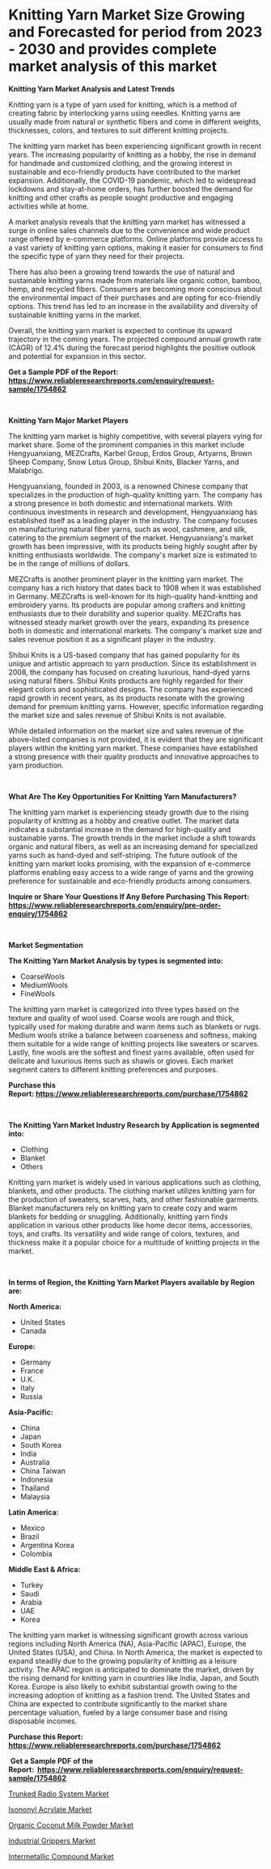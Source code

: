 <p><h1>Knitting Yarn Market Size Growing and Forecasted for period from 2023 - 2030 and provides complete market analysis of this market</h1></p><p><strong>Knitting Yarn Market Analysis and Latest Trends</strong></p>
<p><p>Knitting yarn is a type of yarn used for knitting, which is a method of creating fabric by interlocking yarns using needles. Knitting yarns are usually made from natural or synthetic fibers and come in different weights, thicknesses, colors, and textures to suit different knitting projects.</p><p>The knitting yarn market has been experiencing significant growth in recent years. The increasing popularity of knitting as a hobby, the rise in demand for handmade and customized clothing, and the growing interest in sustainable and eco-friendly products have contributed to the market expansion. Additionally, the COVID-19 pandemic, which led to widespread lockdowns and stay-at-home orders, has further boosted the demand for knitting and other crafts as people sought productive and engaging activities while at home.</p><p>A market analysis reveals that the knitting yarn market has witnessed a surge in online sales channels due to the convenience and wide product range offered by e-commerce platforms. Online platforms provide access to a vast variety of knitting yarn options, making it easier for consumers to find the specific type of yarn they need for their projects.</p><p>There has also been a growing trend towards the use of natural and sustainable knitting yarns made from materials like organic cotton, bamboo, hemp, and recycled fibers. Consumers are becoming more conscious about the environmental impact of their purchases and are opting for eco-friendly options. This trend has led to an increase in the availability and diversity of sustainable knitting yarns in the market.</p><p>Overall, the knitting yarn market is expected to continue its upward trajectory in the coming years. The projected compound annual growth rate (CAGR) of 12.4% during the forecast period highlights the positive outlook and potential for expansion in this sector.</p></p>
<p><strong>Get a Sample PDF of the Report:&nbsp; <a href="https://www.reliableresearchreports.com/enquiry/request-sample/1754862">https://www.reliableresearchreports.com/enquiry/request-sample/1754862</a></strong></p>
<p>&nbsp;</p>
<p><strong>Knitting Yarn Major Market Players</strong></p>
<p><p>The knitting yarn market is highly competitive, with several players vying for market share. Some of the prominent companies in this market include Hengyuanxiang, MEZCrafts, Karbel Group, Erdos Group, Artyarns, Brown Sheep Company, Snow Lotus Group, Shibui Knits, Blacker Yarns, and Malabrigo. </p><p>Hengyuanxiang, founded in 2003, is a renowned Chinese company that specializes in the production of high-quality knitting yarn. The company has a strong presence in both domestic and international markets. With continuous investments in research and development, Hengyuanxiang has established itself as a leading player in the industry. The company focuses on manufacturing natural fiber yarns, such as wool, cashmere, and silk, catering to the premium segment of the market. Hengyuanxiang's market growth has been impressive, with its products being highly sought after by knitting enthusiasts worldwide. The company's market size is estimated to be in the range of millions of dollars.</p><p>MEZCrafts is another prominent player in the knitting yarn market. The company has a rich history that dates back to 1908 when it was established in Germany. MEZCrafts is well-known for its high-quality hand-knitting and embroidery yarns. Its products are popular among crafters and knitting enthusiasts due to their durability and superior quality. MEZCrafts has witnessed steady market growth over the years, expanding its presence both in domestic and international markets. The company's market size and sales revenue position it as a significant player in the industry.</p><p>Shibui Knits is a US-based company that has gained popularity for its unique and artistic approach to yarn production. Since its establishment in 2008, the company has focused on creating luxurious, hand-dyed yarns using natural fibers. Shibui Knits products are highly regarded for their elegant colors and sophisticated designs. The company has experienced rapid growth in recent years, as its products resonate with the growing demand for premium knitting yarns. However, specific information regarding the market size and sales revenue of Shibui Knits is not available.</p><p>While detailed information on the market size and sales revenue of the above-listed companies is not provided, it is evident that they are significant players within the knitting yarn market. These companies have established a strong presence with their quality products and innovative approaches to yarn production.</p></p>
<p>&nbsp;</p>
<p><strong>What Are The Key Opportunities For Knitting Yarn Manufacturers?</strong></p>
<p><p>The knitting yarn market is experiencing steady growth due to the rising popularity of knitting as a hobby and creative outlet. The market data indicates a substantial increase in the demand for high-quality and sustainable yarns. The growth trends in the market include a shift towards organic and natural fibers, as well as an increasing demand for specialized yarns such as hand-dyed and self-striping. The future outlook of the knitting yarn market looks promising, with the expansion of e-commerce platforms enabling easy access to a wide range of yarns and the growing preference for sustainable and eco-friendly products among consumers.</p></p>
<p><strong>Inquire or Share Your Questions If Any Before Purchasing This Report: <a href="https://www.reliableresearchreports.com/enquiry/pre-order-enquiry/1754862">https://www.reliableresearchreports.com/enquiry/pre-order-enquiry/1754862</a></strong></p>
<p>&nbsp;</p>
<p><strong>Market Segmentation</strong></p>
<p><strong>The Knitting Yarn Market Analysis by types is segmented into:</strong></p>
<p><ul><li>CoarseWools</li><li>MediumWools</li><li>FineWools</li></ul></p>
<p><p>The knitting yarn market is categorized into three types based on the texture and quality of wool used. Coarse wools are rough and thick, typically used for making durable and warm items such as blankets or rugs. Medium wools strike a balance between coarseness and softness, making them suitable for a wide range of knitting projects like sweaters or scarves. Lastly, fine wools are the softest and finest yarns available, often used for delicate and luxurious items such as shawls or gloves. Each market segment caters to different knitting preferences and purposes.</p></p>
<p><strong>Purchase this Report:&nbsp;<a href="https://www.reliableresearchreports.com/purchase/1754862">https://www.reliableresearchreports.com/purchase/1754862</a></strong></p>
<p>&nbsp;</p>
<p><strong>The Knitting Yarn Market Industry Research by Application is segmented into:</strong></p>
<p><ul><li>Clothing</li><li>Blanket</li><li>Others</li></ul></p>
<p><p>Knitting yarn market is widely used in various applications such as clothing, blankets, and other products. The clothing market utilizes knitting yarn for the production of sweaters, scarves, hats, and other fashionable garments. Blanket manufacturers rely on knitting yarn to create cozy and warm blankets for bedding or snuggling. Additionally, knitting yarn finds application in various other products like home decor items, accessories, toys, and crafts. Its versatility and wide range of colors, textures, and thickness make it a popular choice for a multitude of knitting projects in the market.</p></p>
<p>&nbsp;</p>
<p><strong>In terms of Region, the Knitting Yarn Market Players available by Region are:</strong></p>
<p>
    <p> <strong> North America: </strong>
        <ul>
            <li>United States</li>
            <li>Canada</li>
        </ul>
        </p> 
    <p> <strong> Europe: </strong>
        <ul>
            <li>Germany</li>
            <li>France</li>
            <li>U.K.</li>
            <li>Italy</li>
            <li>Russia</li>
        </ul>
        </p> 
    <p> <strong> Asia-Pacific: </strong>
        <ul>
            <li>China</li>
            <li>Japan</li>
            <li>South Korea</li>
            <li>India</li>
            <li>Australia</li>
            <li>China Taiwan</li>
            <li>Indonesia</li>
            <li>Thailand</li>
            <li>Malaysia</li>
        </ul>
        </p> 
    <p> <strong> Latin America: </strong>
        <ul>
            <li>Mexico</li>
            <li>Brazil</li>
            <li>Argentina Korea</li>
            <li>Colombia</li>
        </ul>
        </p> 
    <p> <strong> Middle East & Africa: </strong>
        <ul>
            <li>Turkey</li>
            <li>Saudi</li>
            <li>Arabia</li>
            <li>UAE</li>
            <li>Korea</li>
        </ul>
    </p>
    </p>
<p><p>The knitting yarn market is witnessing significant growth across various regions including North America (NA), Asia-Pacific (APAC), Europe, the United States (USA), and China. In North America, the market is expected to expand steadily due to the growing popularity of knitting as a leisure activity. The APAC region is anticipated to dominate the market, driven by the rising demand for knitting yarn in countries like India, Japan, and South Korea. Europe is also likely to exhibit substantial growth owing to the increasing adoption of knitting as a fashion trend. The United States and China are expected to contribute significantly to the market share percentage valuation, fueled by a large consumer base and rising disposable incomes.</p></p>
<p><strong>Purchase this Report: <a href="https://www.reliableresearchreports.com/purchase/1754862">https://www.reliableresearchreports.com/purchase/1754862</a></strong></p>
<p>&nbsp;<strong>Get a Sample PDF of the Report:&nbsp;&nbsp;<a href="https://www.reliableresearchreports.com/enquiry/request-sample/1754862">https://www.reliableresearchreports.com/enquiry/request-sample/1754862</a></strong></p>
<p><strong></strong></p>
<p><p><a href="https://medium.com/@torreyjones2023/trunked-radio-system-market-analysis-and-sze-forecasted-for-period-from-2023-to-2030-ee4aba27bd84">Trunked Radio System Market</a></p><p><a href="https://github.com/lilstefpacute/Market-Research-Report-List-1/blob/main/isononyl-acrylate-market.md">Isononyl Acrylate Market</a></p><p><a href="https://medium.com/@wall.see.write/organic-coconut-milk-powder-market-trends-and-market-analysis-forecasted-for-period-2023-2030-3f9566c87252">Organic Coconut Milk Powder Market</a></p><p><a href="https://medium.com/@cleogerhold/industrial-grippers-market-competitive-analysis-market-trends-and-forecast-to-2030-ba315fbe0421">Industrial Grippers Market</a></p><p><a href="https://github.com/rexevange/Market-Research-Report-List-1/blob/main/intermetallic-compound-market.md">Intermetallic Compound Market</a></p></p>